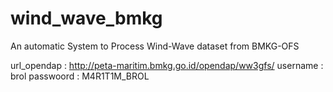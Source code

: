 # wind_wave_bmkg
An automatic System to Process Wind-Wave dataset from BMKG-OFS

url_opendap : http://peta-maritim.bmkg.go.id/opendap/ww3gfs/
username    : brol
passwoord   : M4R1T1M_BROL
